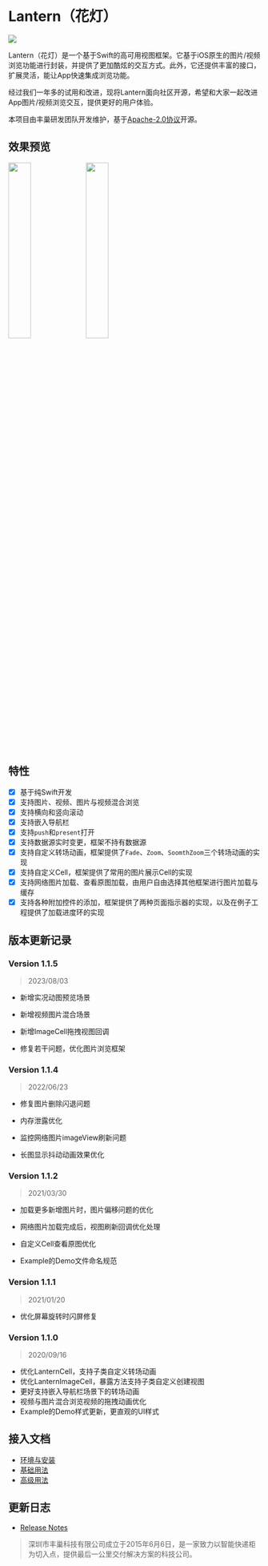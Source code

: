 # Lantern（花灯）

![](https://github.com/fcbox/Lantern/raw/master/Assets/Banner.png)


Lantern（花灯）是一个基于Swift的高可用视图框架。它基于iOS原生的图片/视频浏览功能进行封装，并提供了更加酷炫的交互方式。此外，它还提供丰富的接口，扩展灵活，能让App快速集成浏览功能。

经过我们一年多的试用和改进，现将Lantern面向社区开源，希望和大家一起改进App图片/视频浏览交互，提供更好的用户体验。

本项目由丰巢研发团队开发维护，基于[Apache-2.0协议](http://www.apache.org/licenses/LICENSE-2.0)开源。


## 效果预览

<div>
	<img src="https://github.com/fcbox/Lantern/raw/master/Assets/Home.png" width = "30%" div/>
	<img src="https://github.com/fcbox/Lantern/raw/master/Assets/Introduction.gif" width = "30%" div/>
</div>

## 特性

- [x] 基于纯Swift开发
- [x] 支持图片、视频、图片与视频混合浏览
- [x] 支持横向和竖向滚动
- [x] 支持嵌入导航栏
- [x] 支持`push`和`present`打开
- [x] 支持数据源实时变更，框架不持有数据源
- [x] 支持自定义转场动画，框架提供了`Fade`、`Zoom`、`SoomthZoom`三个转场动画的实现
- [x] 支持自定义Cell，框架提供了常用的图片展示Cell的实现
- [x] 支持网络图片加载、查看原图加载，由用户自由选择其他框架进行图片加载与缓存
- [x] 支持各种附加控件的添加，框架提供了两种页面指示器的实现，以及在例子工程提供了加载进度环的实现

## 版本更新记录

### Version 1.1.5

> 2023/08/03

- 新增实况动图预览场景

- 新增视频图片混合场景

- 新增ImageCell拖拽视图回调

- 修复若干问题，优化图片浏览框架

### Version 1.1.4

> 2022/06/23

- 修复图片删除闪退问题

- 内存泄露优化

- 监控网络图片imageView刷新问题

- 长图显示抖动动画效果优化



### Version 1.1.2

> 2021/03/30

- 加载更多新增图片时，图片偏移问题的优化

- 网络图片加载完成后，视图刷新回调优化处理

- 自定义Cell查看原图优化

- Example的Demo文件命名规范

  

### Version 1.1.1

> 2021/01/20

- 优化屏幕旋转时闪屏修复

  

### Version 1.1.0

> 2020/09/16

- 优化LanternCell，支持子类自定义转场动画
- 优化LanternImageCell，暴露方法支持子类自定义创建视图
- 更好支持嵌入导航栏场景下的转场动画
- 视频与图片混合浏览视频的拖拽动画优化
- Example的Demo样式更新，更直观的UI样式

## 接入文档

- [环境与安装](环境与安装.md)
- [基础用法](基础用法.md)
- [高级用法](高级用法.md)

## 更新日志

- [Release Notes](ReleaseNotes.md)

> 深圳市丰巢科技有限公司成立于2015年6月6日，是一家致力以智能快递柜为切入点，提供最后一公里交付解决方案的科技公司。 

